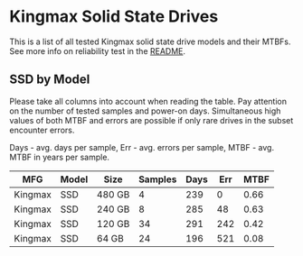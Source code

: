 Kingmax Solid State Drives
==========================

This is a list of all tested Kingmax solid state drive models and their MTBFs. See
more info on reliability test in the [README](https://github.com/linuxhw/SMART).

SSD by Model
------------

Please take all columns into account when reading the table. Pay attention on the
number of tested samples and power-on days. Simultaneous high values of both MTBF
and errors are possible if only rare drives in the subset encounter errors.

Days - avg. days per sample,
Err  - avg. errors per sample,
MTBF - avg. MTBF in years per sample.

| MFG       | Model              | Size   | Samples | Days  | Err   | MTBF |
|-----------|--------------------|--------|---------|-------|-------|------|
| Kingmax   | SSD                | 480 GB | 4       | 239   | 0     | 0.66   |
| Kingmax   | SSD                | 240 GB | 8       | 285   | 48    | 0.63   |
| Kingmax   | SSD                | 120 GB | 34      | 291   | 242   | 0.42   |
| Kingmax   | SSD                | 64 GB  | 24      | 196   | 521   | 0.08   |
